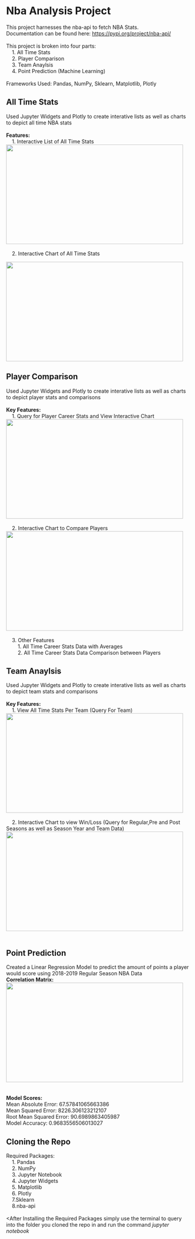 # Nba Analysis Project
This project harnesses the nba-api to fetch NBA Stats.<br/>
Documentation can be found here: https://pypi.org/project/nba-api/<br/>
<br/>This project is broken into four parts:<br/>
       &nbsp;&nbsp;&nbsp;  1. All Time Stats<br/>
       &nbsp;&nbsp;&nbsp;  2. Player Comparison<br/>
       &nbsp;&nbsp;&nbsp;  3. Team Anaylsis<br/>
       &nbsp;&nbsp;&nbsp;  4. Point Prediction (Machine Learning)<br/>
 <br/> Frameworks Used: Pandas, NumPy, Sklearn, Matplotlib, Plotly
## All Time Stats
Used Jupyter Widgets and Plotly to create interative lists as well as charts to depict all time NBA stats <br/>
<br/>**Features:**<br/>
 &nbsp;&nbsp;&nbsp; 1. Interactive List of All Time Stats <br/>
<img src="https://media.giphy.com/media/XE78Hl1uaCFbL8Pl9t/giphy.gif" width="480" height="270"/><br/>
<br/>
 &nbsp;&nbsp;&nbsp; 2. Interactive Chart of All Time Stats <br/>
 
 <img src="https://media.giphy.com/media/QDQido5dtQ8XWxBdpT/giphy.gif" width="480" height="270"/><br/>


## Player Comparison
Used Jupyter Widgets and Plotly to create interative lists as well as charts to depict player stats and comparisons <br/>
<br/>**Key Features:**<br/>
 &nbsp;&nbsp;&nbsp; 1. Query for Player Career Stats and View Interactive Chart <br/>
<img src="https://media.giphy.com/media/EcKI8QdvWMooQ4XhsG/giphy.gif" width="480" height="270"/><br/>
<br/>
 &nbsp;&nbsp;&nbsp; 2. Interactive Chart to Compare Players <br/>
 <img src="https://media.giphy.com/media/N3DMBZTbNHHJFKpdjl/giphy.gif" width="480" height="270"/><br/>
 <br/>
 &nbsp;&nbsp;&nbsp; 3. Other Features <br/>
  &nbsp;&nbsp;&nbsp;  &nbsp;&nbsp;&nbsp; 1. All Time Career Stats Data with Averages<br/>
  &nbsp;&nbsp;&nbsp;  &nbsp;&nbsp;&nbsp; 2. All Time Career Stats Data Comparison between Players
  
 ## Team Anaylsis 
 Used Jupyter Widgets and Plotly to create interative lists as well as charts to depict team stats and comparisons <br/>
 <br/>**Key Features:**<br/>
 &nbsp;&nbsp;&nbsp; 1. View All Time Stats Per Team (Query For Team) <br/>
<img src="https://media.giphy.com/media/htzrnaWz9sA0ONBTFw/giphy.gif" width="480" height="270"/><br/>
<br/>
 &nbsp;&nbsp;&nbsp; 2. Interactive Chart to view Win/Loss (Query for Regular,Pre and Post Seasons as well as Season Year and Team Data) <br/>
<img src="https://media.giphy.com/media/j1uVxp1TZkAAn4l1UH/giphy.gif" width="480" height="270"/><br/>
<br/>

## Point Prediction
 Created a Linear Regression Model to predict the amount of points a player would score using 2018-2019 Regular Season NBA Data
 <br/>**Correlation Matrix:**<br/>
 <img src="https://i.imgur.com/91LNDkj.png" width="480" height="270"/><br/>
<br/>
<br/>**Model Scores:**
<br/>Mean Absolute Error: 67.57841065663386
<br/>Mean Squared Error: 8226.306123212107
<br/>Root Mean Squared Error: 90.6989863405987
<br/>Model Accuracy: 0.9683556506013027

## Cloning the Repo <br/>
Required Packages:<br/>
          &nbsp;&nbsp;&nbsp;     1. Pandas <br/>
          &nbsp;&nbsp;&nbsp;     2. NumPy <br/>
             &nbsp;&nbsp;&nbsp; 3. Jupyter Notebook <br/>
               &nbsp;&nbsp;&nbsp;   4. Jupyter Widgets <br/>
               &nbsp;&nbsp;&nbsp;  5. Matplotlib<br/> 
               &nbsp;&nbsp;&nbsp;   6. Plotly<br/> 
               &nbsp;&nbsp;&nbsp;   7.Sklearn<br/>
                &nbsp;&nbsp;&nbsp;   8.nba-api<br/>
<br/><After Installing the Required Packages simply use the terminal to query into the folder you cloned the repo in and run the command *jupyter notebook*
               
               
        
        
   
